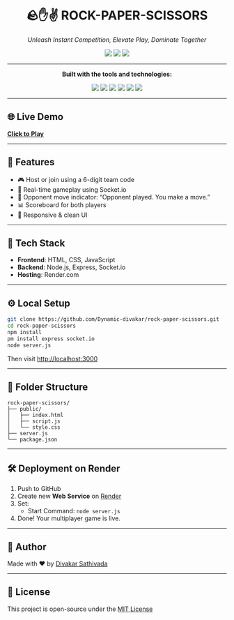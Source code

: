 
<h1 align="center">🪨✋✌️ ROCK-PAPER-SCISSORS</h1>

<p align="center">
  <em>Unleash Instant Competition, Elevate Play, Dominate Together</em>
</p>

<p align="center">
  <img src="https://img.shields.io/badge/last%20commit-today-blue?style=flat-square" />
  <img src="https://img.shields.io/badge/javascript-61.4%25-yellow?style=flat-square" />
  <img src="https://img.shields.io/badge/languages-3-blue?style=flat-square" />
</p>

---

<p align="center"><strong>Built with the tools and technologies:</strong></p>

<p align="center">
  <img src="https://img.shields.io/badge/Express-black?style=for-the-badge&logo=express&logoColor=white" />
  <img src="https://img.shields.io/badge/JSON-5E5C5C?style=for-the-badge&logo=json&logoColor=white" />
  <img src="https://img.shields.io/badge/Socket.io-black?style=for-the-badge&logo=socket.io&logoColor=white" />
  <img src="https://img.shields.io/badge/npm-CB3837?style=for-the-badge&logo=npm&logoColor=white" />
  <img src="https://img.shields.io/badge/JavaScript-yellow?style=for-the-badge&logo=javascript&logoColor=black" />
  <img src="https://img.shields.io/badge/Socket-purple?style=for-the-badge" />
</p>

---

## 🌐 Live Demo

[**Click to Play**](https://rock-paper-scissors-2dfz.onrender.com)

---

## 🚀 Features

- 🎮 Host or join using a 6-digit team code
- 🔁 Real-time gameplay using Socket.io
- 🧠 Opponent move indicator: “Opponent played. You make a move.”
- 📊 Scoreboard for both players
- 📱 Responsive & clean UI

---

## 🧠 Tech Stack

- **Frontend**: HTML, CSS, JavaScript
- **Backend**: Node.js, Express, Socket.io
- **Hosting**: Render.com

---

## ⚙️ Local Setup

```bash
git clone https://github.com/Dynamic-divakar/rock-paper-scissors.git
cd rock-paper-scissors
npm install
pm install express socket.io
node server.js
```

Then visit [http://localhost:3000](http://localhost:3000)

---

## 📁 Folder Structure

```
rock-paper-scissors/
├── public/
│   ├── index.html
│   ├── script.js
│   └── style.css
├── server.js
└── package.json
```

---

## 🛠 Deployment on Render

1. Push to GitHub
2. Create new **Web Service** on [Render](https://render.com)
3. Set:
   - Start Command: `node server.js`
4. Done! Your multiplayer game is live.

---

## 👤 Author

Made with ❤️ by [Divakar Sathivada](https://github.com/Dynamic-divakar)

---

## 📜 License

This project is open-source under the [MIT License](LICENSE)
